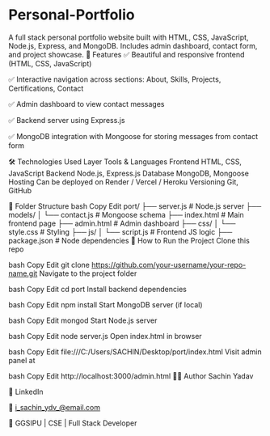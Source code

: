 # Personal-Portfolio
A full stack personal portfolio website built with HTML, CSS, JavaScript, Node.js, Express, and MongoDB. Includes admin dashboard, contact form, and project showcase.
📂 Features
✅ Beautiful and responsive frontend (HTML, CSS, JavaScript)

✅ Interactive navigation across sections: About, Skills, Projects, Certifications, Contact

✅ Admin dashboard to view contact messages

✅ Backend server using Express.js

✅ MongoDB integration with Mongoose for storing messages from contact form

🛠️ Technologies Used
Layer	Tools & Languages
Frontend	HTML, CSS, JavaScript
Backend	Node.js, Express.js
Database	MongoDB, Mongoose
Hosting	Can be deployed on Render / Vercel / Heroku
Versioning	Git, GitHub

📁 Folder Structure
bash
Copy
Edit
port/
├── server.js              # Node.js server
├── models/
│   └── contact.js         # Mongoose schema
├── index.html             # Main frontend page
├── admin.html             # Admin dashboard
├── css/
│   └── style.css          # Styling
├── js/
│   └── script.js          # Frontend JS logic
├── package.json           # Node dependencies
🚀 How to Run the Project
Clone this repo

bash
Copy
Edit
git clone https://github.com/your-username/your-repo-name.git
Navigate to the project folder

bash
Copy
Edit
cd port
Install backend dependencies

bash
Copy
Edit
npm install
Start MongoDB server (if local)

bash
Copy
Edit
mongod
Start Node.js server

bash
Copy
Edit
node server.js
Open index.html in browser

bash
Copy
Edit
file:///C:/Users/SACHIN/Desktop/port/index.html
Visit admin panel at

bash
Copy
Edit
http://localhost:3000/admin.html
🙋‍♂️ Author
Sachin Yadav

🔗 LinkedIn

📧 i_sachin_ydv_@email.com

📍 GGSIPU | CSE | Full Stack Developer

